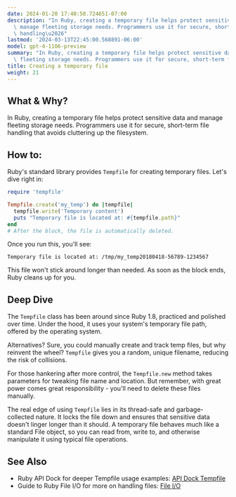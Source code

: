 ```yaml
---
date: 2024-01-20 17:40:58.724651-07:00
description: "In Ruby, creating a temporary file helps protect sensitive data and\
  \ manage fleeting storage needs. Programmers use it for secure, short-term file\
  \ handling\u2026"
lastmod: '2024-03-13T22:45:00.568891-06:00'
model: gpt-4-1106-preview
summary: "In Ruby, creating a temporary file helps protect sensitive data and manage\
  \ fleeting storage needs. Programmers use it for secure, short-term file handling\u2026"
title: Creating a temporary file
weight: 21
---
```


## What & Why?
In Ruby, creating a temporary file helps protect sensitive data and manage fleeting storage needs. Programmers use it for secure, short-term file handling that avoids cluttering up the filesystem.

## How to:
Ruby's standard library provides `Tempfile` for creating temporary files. Let's dive right in:

```Ruby
require 'tempfile'

Tempfile.create('my_temp') do |tempfile|
  tempfile.write('Temporary content')
  puts "Temporary file is located at: #{tempfile.path}"
end
# After the block, the file is automatically deleted.
```

Once you run this, you'll see:

```
Temporary file is located at: /tmp/my_temp20180418-56789-1234567
```

This file won't stick around longer than needed. As soon as the block ends, Ruby cleans up for you.

## Deep Dive
The `Tempfile` class has been around since Ruby 1.8, practiced and polished over time. Under the hood, it uses your system's temporary file path, offered by the operating system. 

Alternatives? Sure, you could manually create and track temp files, but why reinvent the wheel? `Tempfile` gives you a random, unique filename, reducing the risk of collisions. 

For those hankering after more control, the `Tempfile.new` method takes parameters for tweaking file name and location. But remember, with great power comes great responsibility - you'll need to delete these files manually.

The real edge of using `Tempfile` lies in its thread-safe and garbage-collected nature. It locks the file down and ensures that sensitive data doesn't linger longer than it should. A temporary file behaves much like a standard File object, so you can read from, write to, and otherwise manipulate it using typical file operations.

## See Also
- Ruby API Dock for deeper Tempfile usage examples: [API Dock Tempfile](https://apidock.com/ruby/Tempfile)
- Guide to Ruby File I/O for more on handling files: [File I/O](https://www.rubyguides.com/2015/05/working-with-files-ruby/)
